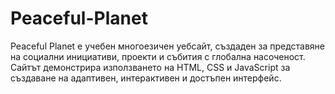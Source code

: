 # Peaceful-Planet
Peaceful Planet е учебен многоезичен уебсайт, създаден за представяне на социални инициативи, проекти и събития с глобална насоченост. Сайтът демонстрира използването на HTML, CSS и JavaScript за създаване на адаптивен, интерактивен и достъпен интерфейс.

